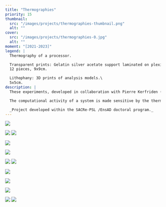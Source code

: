 ```yaml
---
title: "Thermographies"
priority: 15
thumbnail:
  src: "/images/projects/thermographies-thumbnail.png"
  alt: ""
cover:
  src: "/images/projects/thermographies-0.jpg"
  alt: ""
moment: "[2021-2023]"
legend: |
  Thermography of a processor.

  Transparent prints: Gelatin silver acetate support laminated on plexiglass.\
  12 pieces, 9x9cm.

  Lithophany: 3D prints of analysis models.\
  5x5cm.
description: |
  These experiments, developed in collaboration with Pierre Kerfriden (SIMS - Centre des matériaux, Mines Paris), use thermography to capture the physical imprint and energetic trace of computational processes.

  The computational activity of a system is made sensitive by the thermal imprint of its components. The machine's energy trace is recorded by a thermal camera. The images are then processed by an image analysis algorithm. The heat diffusion images generated by the analysis process are then reintroduced into the algorithm. The system forms a loop. Thermography, here, is a way of highlighting the physical friction established between software and hardware.

  _Project developed within the SACRe-PSL /EnsAD doctoral program._
---
```


![](/images/projects/thermographies-1.jpg)

![](/images/projects/thermographies-2.jpg)
![](/images/projects/thermographies-3.jpg)

![](/images/projects/thermographies-4.jpg)

![](/images/projects/thermographies-5.jpg)


![](/images/projects/thermographies-6.jpg)
![](/images/projects/thermographies-7.jpg)

![](/images/projects/thermographies-8.jpg)

![](/images/projects/thermographies-9.jpg)

![](/images/projects/thermographies-12.jpg)

![](/images/projects/thermographies-13.jpg)
![](/images/projects/thermographies-14.jpg)